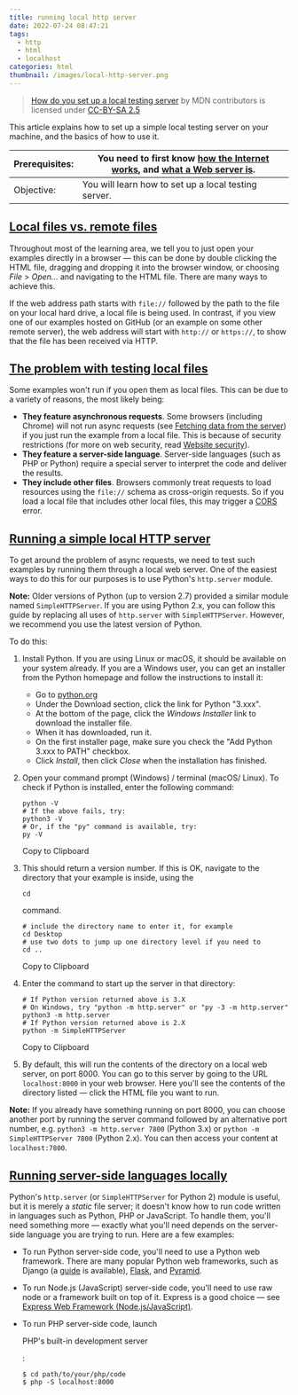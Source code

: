 ```yaml
---
title: running local http server
date: 2022-07-24 08:47:21
tags:  
  - http
  - html
  - localhost 
categories: html
thumbnail: /images/local-http-server.png
---
```


> [How do you set up a local testing server](https://developer.mozilla.org/en-US/docs/Learn/Common_questions/set_up_a_local_testing_server#running_a_simple_local_http_server)  by MDN contributors is  licensed under [CC-BY-SA 2.5](https://creativecommons.org/licenses/by-sa/2.5/)



This article explains how to set up a simple local testing server on your machine, and the basics of how to use it.

| Prerequisites: | You need to first know [how the Internet works](https://developer.mozilla.org/en-US/docs/Learn/Common_questions/How_does_the_Internet_work), and [what a Web server is](https://developer.mozilla.org/en-US/docs/Learn/Common_questions/What_is_a_web_server). |
| :------------- | ------------------------------------------------------------ |
| Objective:     | You will learn how to set up a local testing server.         |

<!--more-->

## [Local files vs. remote files](https://developer.mozilla.org/en-US/docs/Learn/Common_questions/set_up_a_local_testing_server#local_files_vs._remote_files)

Throughout most of the learning area, we tell you to just open your examples directly in a browser — this can be done by double clicking the HTML file, dragging and dropping it into the browser window, or choosing *File* > *Open…* and navigating to the HTML file. There are many ways to achieve this.

If the web address path starts with `file://` followed by the path to the file on your local hard drive, a local file is being used. In contrast, if you view one of our examples hosted on GitHub (or an example on some other remote server), the web address will start with `http://` or `https://`, to show that the file has been received via HTTP.

## [The problem with testing local files](https://developer.mozilla.org/en-US/docs/Learn/Common_questions/set_up_a_local_testing_server#the_problem_with_testing_local_files)

Some examples won't run if you open them as local files. This can be due to a variety of reasons, the most likely being:

- **They feature asynchronous requests**. Some browsers (including Chrome) will not run async requests (see [Fetching data from the server](https://developer.mozilla.org/en-US/docs/Learn/JavaScript/Client-side_web_APIs/Fetching_data)) if you just run the example from a local file. This is because of security restrictions (for more on web security, read [Website security](https://developer.mozilla.org/en-US/docs/Learn/Server-side/First_steps/Website_security)).
- **They feature a server-side language**. Server-side languages (such as PHP or Python) require a special server to interpret the code and deliver the results.
- **They include other files**. Browsers commonly treat requests to load resources using the `file://` schema as cross-origin requests. So if you load a local file that includes other local files, this may trigger a [CORS](https://developer.mozilla.org/en-US/docs/Glossary/CORS) error.

## [Running a simple local HTTP server](https://developer.mozilla.org/en-US/docs/Learn/Common_questions/set_up_a_local_testing_server#running_a_simple_local_http_server)

To get around the problem of async requests, we need to test such examples by running them through a local web server. One of the easiest ways to do this for our purposes is to use Python's `http.server` module.

**Note:** Older versions of Python (up to version 2.7) provided a similar module named `SimpleHTTPServer`. If you are using Python 2.x, you can follow this guide by replacing all uses of `http.server` with `SimpleHTTPServer`. However, we recommend you use the latest version of Python.

To do this:

1. Install Python. If you are using Linux or macOS, it should be available on your system already. If you are a Windows user, you can get an installer from the Python homepage and follow the instructions to install it:

   - Go to [python.org](https://www.python.org/)
   - Under the Download section, click the link for Python "3.xxx".
   - At the bottom of the page, click the *Windows Installer* link to download the installer file.
   - When it has downloaded, run it.
   - On the first installer page, make sure you check the "Add Python 3.xxx to PATH" checkbox.
   - Click *Install*, then click *Close* when the installation has finished.

2. Open your command prompt (Windows) / terminal (macOS/ Linux). To check if Python is installed, enter the following command:

   ```
   python -V
   # If the above fails, try:
   python3 -V
   # Or, if the "py" command is available, try:
   py -V
   ```

   Copy to Clipboard

3. This should return a version number. If this is OK, navigate to the directory that your example is inside, using the

    

   ```
   cd
   ```

    

   command.

   ```
   # include the directory name to enter it, for example
   cd Desktop
   # use two dots to jump up one directory level if you need to
   cd ..
   ```

   Copy to Clipboard

4. Enter the command to start up the server in that directory:

   ```
   # If Python version returned above is 3.X
   # On Windows, try "python -m http.server" or "py -3 -m http.server"
   python3 -m http.server
   # If Python version returned above is 2.X
   python -m SimpleHTTPServer
   ```

   Copy to Clipboard

5. By default, this will run the contents of the directory on a local web server, on port 8000. You can go to this server by going to the URL `localhost:8000` in your web browser. Here you'll see the contents of the directory listed — click the HTML file you want to run.

**Note:** If you already have something running on port 8000, you can choose another port by running the server command followed by an alternative port number, e.g. `python3 -m http.server 7800` (Python 3.x) or `python -m SimpleHTTPServer 7800` (Python 2.x). You can then access your content at `localhost:7800`.

## [Running server-side languages locally](https://developer.mozilla.org/en-US/docs/Learn/Common_questions/set_up_a_local_testing_server#running_server-side_languages_locally)

Python's `http.server` (or `SimpleHTTPServer` for Python 2) module is useful, but it is merely a *static* file server; it doesn't know how to run code written in languages such as Python, PHP or JavaScript. To handle them, you'll need something more — exactly what you'll need depends on the server-side language you are trying to run. Here are a few examples:

- To run Python server-side code, you'll need to use a Python web framework. There are many popular Python web frameworks, such as Django (a [guide](https://developer.mozilla.org/en-US/docs/Learn/Server-side/Django) is available), [Flask](https://flask.palletsprojects.com/), and [Pyramid](https://trypyramid.com/).

- To run Node.js (JavaScript) server-side code, you'll need to use raw node or a framework built on top of it. Express is a good choice — see [Express Web Framework (Node.js/JavaScript)](https://developer.mozilla.org/en-US/docs/Learn/Server-side/Express_Nodejs).

- To run PHP server-side code, launch

   

  PHP's built-in development server

  :

  ```
  $ cd path/to/your/php/code
  $ php -S localhost:8000
  ```
